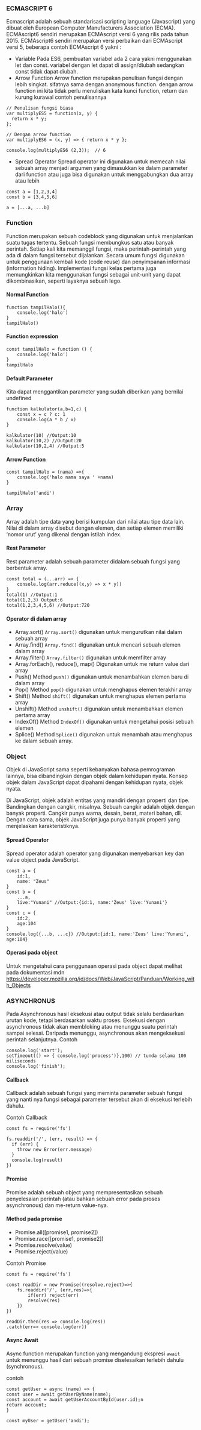 ### ECMASCRIPT 6
Ecmascript adalah sebuah standarisasi scripting language (Javascript) yang dibuat oleh European Computer Manufacturers Association (ECMA). ECMAscript6 sendiri merupakan ECMAscript versi 6 yang rilis pada tahun 2015.
ECMAscript6 sendiri merupakan versi perbaikan dari ECMAscript versi 5, beberapa contoh ECMAscript 6 yakni :
- Variable
Pada ES6, pembuatan variabel ada 2 cara yakni menggunakan let dan const. variabel dengan let dapat di assign/diubah sedangkan const tidak dapat diubah.
- Arrow Function
Arrow function merupakan penulisan fungsi dengan lebih singkat. sifatnya sama dengan anonymous function. dengan arrow function ini kita tidak perlu menuliskan kata kunci function, return dan kurung kurawal
contoh penulisannya
```
// Penulisan fungsi biasa
var multiplyES5 = function(x, y) {
  return x * y;
};

```

```
// Dengan arrow function
var multiplyES6 = (x, y) => { return x * y };

console.log(multiplyES6 (2,3));  // 6
```
- Spread Operator
Spread operator ini digunakan untuk memecah nilai sebuah array menjadi argumen yang dimasukkan ke dalam parameter dari function atau juga bisa digunakan untuk menggabungkan dua array atau lebih

```
const a = [1,2,3,4]
const b = [3,4,5,6]

a = [...a, ...b]
```

### Function 
Function merupakan sebuah codeblock yang digunakan untuk menjalankan suatu tugas tertentu. Sebuah fungsi membungkus satu atau banyak perintah. Setiap kali kita memanggil fungsi, maka perintah-perintah yang ada di dalam fungsi tersebut dijalankan. Secara umum fungsi digunakan untuk penggunaan kembali kode (code reuse) dan penyimpanan informasi (information hiding). Implementasi fungsi kelas pertama juga memungkinkan kita menggunakan fungsi sebagai unit-unit yang dapat dikombinasikan, seperti layaknya sebuah lego. 

#### Normal Function

```
function tampilHalo(){
    console.log('halo')
}
tampilHalo()
```
#### Function expression

```
const tampilHalo = function () {
    console.log('halo')
}
tampilHalo
```

#### Default Parameter
Kita dapat menggantikan parameter yang sudah diberikan yang bernilai undefined

```
function kalkulator(a,b=1,c) {
    const x = c ? c: 1
    console.log(a * b / x)
}

kalkulator(10) //Output:10
kalkulator(10,2) //Output:20
kalkulator(10,2,4) //Output:5
```


#### Arrow Function
```
const tampilHalo = (nama) =>{
    console.log('halo nama saya ' +nama)
}

tampilHalo('andi')
```

### Array
Array adalah tipe data yang berisi kumpulan dari nilai atau tipe data lain. Nilai di dalam array disebut dengan elemen, dan setiap elemen memiliki ‘nomor urut’ yang dikenal dengan istilah index.

#### Rest Parameter
Rest parameter adalah sebuah parameter didalam sebuah fungsi yang berbentuk array.
```
const total = (...arr) => {
    console.log(arr.reduce((x,y) => x * y))
}
total(1) //Output:1
total(1,2,3) Output:6
total(1,2,3,4,5,6) //Output:720
```
#### Operator di dalam array
- Array.sort()
`Array.sort()` digunakan untuk mengurutkan nilai dalam sebuah array
- Array.find()
`Array.find()` digunakan untuk mencari sebuah elemen dalam array
- Array.filter()
`Array.filter()` digunakan untuk memfilter array
- Array.forEach(), reduce(), map()
Digunakan untuk me return value dari array
- Push()
Method `push()` digunakan untuk menambahkan elemen baru di dalam array
- Pop()
Method `pop()` digunakan untuk menghapus elemen terakhir array
- Shift()
Method `shift()` digunakan untuk menghapus elemen pertama array
- Unshift()
Method `unshift()` digunakan untuk menambahkan elemen pertama array
- IndexOf()
Method `IndexOf()` digunakan untuk mengetahui posisi sebuah elemen
- Splice()
Method `Splice()` digunakan untuk menambah atau menghapus ke dalam sebuah array.

### Object
Objek di JavaScript sama seperti kebanyakan bahasa pemrograman lainnya, bisa dibandingkan dengan objek dalam kehidupan nyata. Konsep objek dalam JavaScript dapat dipahami dengan kehidupan nyata, objek nyata.

Di JavaScript, objek adalah entitas yang mandiri dengan properti dan tipe. Bandingkan dengan cangkir, misalnya. Sebuah cangkir adalah objek dengan banyak properti. Cangkir punya warna, desain, berat, materi bahan, dll. Dengan cara sama, objek JavaScript juga punya banyak properti yang menjelaskan karakteristiknya.

#### Spread Operator
Spread operator adalah operator yang digunakan menyebarkan key dan value object pada JavaScript.
```
const a = {
    id:1,
    name: "Zeus"
}
const b = {
    ...a,
    live:"Yunani" //Output:{id:1, name:'Zeus' live:'Yunani'}
}
const c = {
    id:2,
    age:104
}
console.log({...b, ...c}) //Output:{id:1, name:'Zeus' live:'Yunani', age:104}
```

#### Operasi pada object
Untuk mengetahui cara penggunaan operasi pada object dapat melihat pada dokumentasi mdn https://developer.mozilla.org/id/docs/Web/JavaScript/Panduan/Working_with_Objects

### ASYNCHRONUS
Pada Asynchronous hasil eksekusi atau output tidak selalu berdasarkan urutan kode, tetapi berdasarkan waktu proses. Eksekusi dengan asynchronous tidak akan membloking atau menunggu suatu perintah sampai selesai. Daripada menunggu, asynchronous akan mengeksekusi perintah selanjutnya.
Contoh 
```
console.log('start');
setTimeout(() => { console.log('process')},100) // tunda selama 100 miliseconds
console.log('finish');

```

#### Callback
Callback adalah sebuah fungsi yang meminta parameter sebuah fungsi yang nanti nya fungsi sebagai parameter tersebut akan di eksekusi terlebih dahulu.

Contoh Callback
```
const fs = require('fs')

fs.readdir('/', (err, result) => {
  if (err) {
    throw new Error(err.message)
  }
  console.log(result)
})
```

#### Promise
Promise adalah sebuah object yang mempresentasikan sebuah penyelesaian perintah (atau bahkan sebuah error pada proses asynchronous) dan me-return value-nya. 

#### Method pada promise
- Promise.all([promise1, promise2])
- Promise.race([promise1, promise2])
- Promise.resolve(value)
- Promise.reject(value)

Contoh Promise 
```
const fs = require('fs')

const readDir = new Promise((resolve,reject)=>{
    fs.readdir('/', (err,res)=>{
        if(err) reject(err)
        resolve(res)
    })
})

readDir.then(res => console.log(res))
.catch(err=> console.log(err))

```
#### Async Await
Async function merupakan function yang mengandung ekspresi `await` untuk menunggu hasil dari sebuah promise diselesaikan terlebih dahulu (synchronous).

contoh 
```
const getUser = async (name) => {
const user = await getUserByName(name);
const account = await getUserAccountById(user.id);n
return account;
}

const myUser = getUser('andi');
```
















